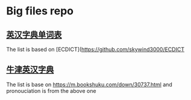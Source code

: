 # Big files repo

## [英汉字典单词表](./ecdict.txt)

The list is based on [ECDICT](https://github.com/skywind3000/ECDICT

## [牛津英汉字典](./oxford_dict.txt)

The list is base on https://m.bookshuku.com/down/30737.html and pronouciation is from the above one

